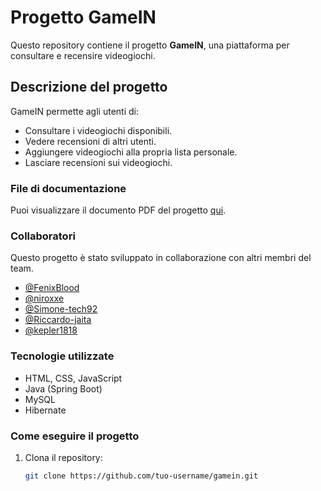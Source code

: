 # Progetto GameIN

Questo repository contiene il progetto **GameIN**, una piattaforma per consultare e recensire videogiochi.

## Descrizione del progetto
GameIN permette agli utenti di:
- Consultare i videogiochi disponibili.
- Vedere recensioni di altri utenti.
- Aggiungere videogiochi alla propria lista personale.
- Lasciare recensioni sui videogiochi.

### File di documentazione
Puoi visualizzare il documento PDF del progetto [qui](./GameIN.pdf).

### Collaboratori
Questo progetto è stato sviluppato in collaborazione con altri membri del team.

- [@FenixBlood](https://github.com/FenixBlood)
- [@niroxxe](https://github.com/niroxxe)
- [@Simone-tech92](https://github.com/Simone-tech92)
- [@Riccardo-jaita](https://github.com/Riccardo-jaita)
- [@kepler1818](https://github.com/kepler1818)


### Tecnologie utilizzate
- HTML, CSS, JavaScript
- Java (Spring Boot)
- MySQL
- Hibernate

### Come eseguire il progetto
1. Clona il repository:
   ```bash
   git clone https://github.com/tuo-username/gamein.git
